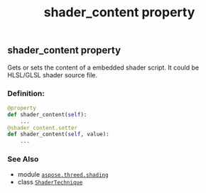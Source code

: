 ﻿---
title: shader_content property
second_title: Aspose.3D for Python via .NET API References
description: 
type: docs
weight: 70
url: /aspose.threed.shading/shadertechnique/shader_content/
is_root: false
---

## shader_content property


Gets or sets the content of a embedded shader script.
It could be HLSL/GLSL shader source file.
### Definition:
```python
@property
def shader_content(self):
    ...
@shader_content.setter
def shader_content(self, value):
    ...
```

### See Also
* module [`aspose.threed.shading`](../../)
* class [`ShaderTechnique`](/3d/python-net/aspose.threed.shading/shadertechnique)
